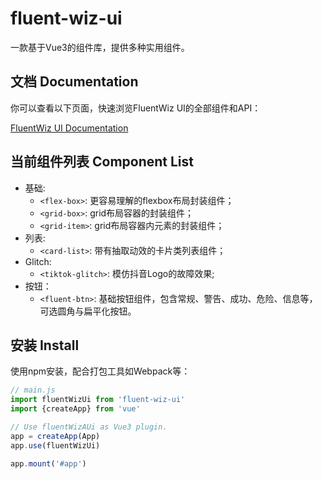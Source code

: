 # fluent-wiz-ui

一款基于Vue3的组件库，提供多种实用组件。

## 文档 Documentation

你可以查看以下页面，快速浏览FluentWiz UI的全部组件和API：

[FluentWiz UI Documentation](https://fluent-wiz-ui-9gthwmk139bb4c47-1254299756.tcloudbaseapp.com/)

## 当前组件列表 Component List

- 基础:
    - `<flex-box>`: 更容易理解的flexbox布局封装组件；
    - `<grid-box>`: grid布局容器的封装组件；
    - `<grid-item>`: grid布局容器内元素的封装组件；
- 列表:
    - `<card-list>`: 带有抽取动效的卡片类列表组件；
- Glitch:
    - `<tiktok-glitch>`: 模仿抖音Logo的故障效果;
- 按钮：
    - `<fluent-btn>`: 基础按钮组件，包含常规、警告、成功、危险、信息等，可选圆角与扁平化按钮。
    
## 安装 Install

使用npm安装，配合打包工具如Webpack等：

```js
// main.js
import fluentWizUi from 'fluent-wiz-ui'
import {createApp} from 'vue'

// Use fluentWizAUi as Vue3 plugin.
app = createApp(App)
app.use(fluentWizUi)

app.mount('#app')
```
